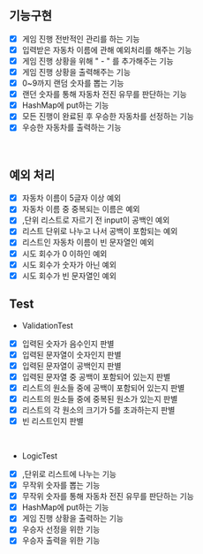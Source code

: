 ## 기능구현

- [x] 게임 진행 전반적인 관리를 하는 기능
- [x] 입력받은 자동차 이름에 관해 예외처리를 해주는 기능
- [x] 게임 진행 상황을 위해 " - " 를 추가해주는 기능
- [x] 게임 진행 상황을 출력해주는 기능
- [x] 0~9까지 랜덤 숫자를 뽑는 기능
- [x] 랜던 숫자를 통해 자동차 전진 유무를 판단하는 기능
- [x] HashMap에 put하는 기능
- [x] 모든 진행이 완료된 후 우승한 자동차를 선정하는 기능
- [x] 우승한 자동차를 출력하는 기능

<br> 

## 예외 처리

- [x] 자동차 이름이 5글자 이상 예외
- [x] 자동차 이름 중 중복되는 이름은 예외
- [x] ,단위 리스트로 자르기 전 input이 공백인 예외
- [x] 리스트 단위로 나누고 나서 공백이 포함되는 예외
- [x] 리스트인 자동차 이름이 빈 문자열인 예외
- [x] 시도 회수가 0 이하인 예외
- [x] 시도 회수가 숫자가 아닌 예외
- [x] 시도 회수가 빈 문자열인 예외

## Test

- ValidationTest
- [x] 입력된 숫자가 음수인지 판별
- [x] 입력된 문자열이 숫자인지 판별
- [x] 입력된 문자열이 공백인지 판별
- [x] 입력된 문자열 중 공백이 포함되어 있는지 판별
- [x] 리스트의 원소들 중에 공백이 포함되어 있는지 판별
- [x] 리스트의 원소들 중에 중복된 원소가 있는지 판별
- [x] 리스트의 각 원소의 크기가 5를 초과하는지 판별
- [x] 빈 리스트인지 판별

<br>

- LogicTest
- [x] ,단위로 리스트에 나누는 기능
- [x] 무작위 숫자를 뽑는 기능
- [x] 무작위 숫자를 통해 자동차 전진 유무를 판단하는 기능
- [x] HashMap에 put하는 기능
- [x] 게임 진행 상황을 출력하는 기능
- [x] 우승자 선정을 위한 기능
- [x] 우승자 출력을 위한 기능